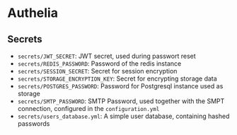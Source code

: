 # Authelia

## Secrets

- `secrets/JWT_SECRET`: JWT secret, used during passwort reset
- `secrets/REDIS_PASSWORD`: Password of the redis instance
- `secrets/SESSION_SECRET`: Secret for session encryption
- `secrets/STORAGE_ENCRYPTION_KEY`: Secret for encrypting storage data
- `secrets/POSTGRES_PASSWORD`: Password for Postgresql instance used as storage
- `secrets/SMTP_PASSWORD`: SMTP Password, used together with the SMPT connection, configured in the `configuration.yml`
- `secrets/users_database.yml`: A simple user database, containing hashed passwords